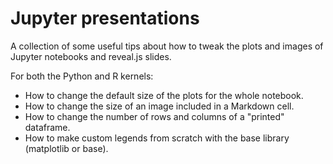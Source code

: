 # Jupyter presentations

A collection of some useful tips about how to tweak the plots and images of Jupyter notebooks and reveal.js slides. 
 
For both the  Python and R kernels:
* How to change the default size of the plots for the whole notebook.
* How to change the size of an image included in a Markdown cell.
* How to change the number of rows and columns of a "printed" dataframe.
* How to make custom legends from scratch with the base library (matplotlib or base).
